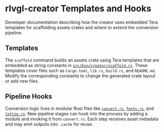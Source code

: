 # rlvgl-creator Templates and Hooks

Developer documentation describing how the creator uses embedded Tera templates for scaffolding assets crates and where to extend the conversion pipeline.

## Templates
The `scaffold` command builds an assets crate using Tera templates that are embedded as string constants in [`src/bin/creator/scaffold.rs`](../src/bin/creator/scaffold.rs). These templates cover files such as `Cargo.toml`, `lib.rs`, `build.rs`, and `README.md`. Modify the corresponding constants to change the generated crate layout or add new files.

## Pipeline Hooks
Conversion logic lives in modular Rust files like [`convert.rs`](../src/bin/creator/convert.rs), [`fonts.rs`](../src/bin/creator/fonts.rs), and [`lottie.rs`](../src/bin/creator/lottie.rs). New pipeline stages can hook into the process by adding a module and invoking it from `convert.rs`. Each step receives asset metadata and may emit outputs into `.cache` for reuse.

